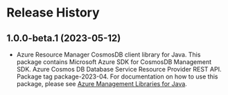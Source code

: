 # Release History

## 1.0.0-beta.1 (2023-05-12)

- Azure Resource Manager CosmosDB client library for Java. This package contains Microsoft Azure SDK for CosmosDB Management SDK. Azure Cosmos DB Database Service Resource Provider REST API. Package tag package-2023-04. For documentation on how to use this package, please see [Azure Management Libraries for Java](https://aka.ms/azsdk/java/mgmt).
